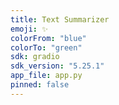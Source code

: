 ```yaml
---
title: Text Summarizer
emoji: ✨
colorFrom: "blue"
colorTo: "green"
sdk: gradio
sdk_version: "5.25.1"
app_file: app.py
pinned: false
---
```

